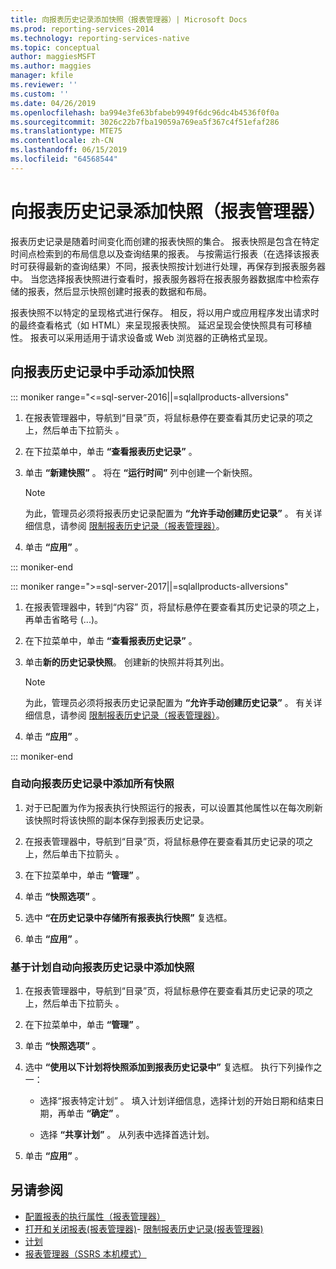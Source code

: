 ```yaml
---
title: 向报表历史记录添加快照（报表管理器）| Microsoft Docs
ms.prod: reporting-services-2014
ms.technology: reporting-services-native
ms.topic: conceptual
author: maggiesMSFT
ms.author: maggies
manager: kfile
ms.reviewer: ''
ms.custom: ''
ms.date: 04/26/2019
ms.openlocfilehash: ba994e3fe63bfabeb9949f6dc96dc4b4536f0f0a
ms.sourcegitcommit: 3026c22b7fba19059a769ea5f367c4f51efaf286
ms.translationtype: MTE75
ms.contentlocale: zh-CN
ms.lasthandoff: 06/15/2019
ms.locfileid: "64568544"
---
```

# <a name="add-a-snapshot-to-report-history-report-manager"></a>向报表历史记录添加快照（报表管理器）

报表历史记录是随着时间变化而创建的报表快照的集合。 报表快照是包含在特定时间点检索到的布局信息以及查询结果的报表。 与按需运行报表（在选择该报表时可获得最新的查询结果）不同，报表快照按计划进行处理，再保存到报表服务器中。 当您选择报表快照进行查看时，报表服务器将在报表服务器数据库中检索存储的报表，然后显示快照创建时报表的数据和布局。  
  
报表快照不以特定的呈现格式进行保存。 相反，将以用户或应用程序发出请求时的最终查看格式（如 HTML）来呈现报表快照。 延迟呈现会使快照具有可移植性。 报表可以采用适用于请求设备或 Web 浏览器的正确格式呈现。  
  
## <a name="to-manually-add-snapshots-to-report-history"></a>向报表历史记录中手动添加快照
  
::: moniker range="<=sql-server-2016||=sqlallproducts-allversions"

1. 在报表管理器中，导航到“目录”页，将鼠标悬停在要查看其历史记录的项之上，然后单击下拉箭头  。
  
2. 在下拉菜单中，单击 **“查看报表历史记录”** 。  
  
3. 单击 **“新建快照”** 。 将在 **“运行时间”** 列中创建一个新快照。  
  
    > [!NOTE]
    > 为此，管理员必须将报表历史记录配置为 **“允许手动创建历史记录”** 。 有关详细信息，请参阅 [限制报表历史记录（报表管理器）](../reports/limit-report-history-report-manager.md)。

4. 单击 **“应用”** 。

::: moniker-end

::: moniker range=">=sql-server-2017||=sqlallproducts-allversions"

1. 在报表管理器中，转到“内容”  页，将鼠标悬停在要查看其历史记录的项之上，再单击省略号 (...)。

2. 在下拉菜单中，单击 **“查看报表历史记录”** 。  

3. 单击**新的历史记录快照**。 创建新的快照并将其列出。

    > [!NOTE]  
    > 为此，管理员必须将报表历史记录配置为 **“允许手动创建历史记录”** 。 有关详细信息，请参阅 [限制报表历史记录（报表管理器）](../../reporting-services/reports/limit-report-history-report-manager.md)。

4. 单击 **“应用”** 。

::: moniker-end
  
### <a name="to-automatically-add-all-snapshots-to-report-history"></a>自动向报表历史记录中添加所有快照  
  
1. 对于已配置为作为报表执行快照运行的报表，可以设置其他属性以在每次刷新该快照时将该快照的副本保存到报表历史记录。  
  
2. 在报表管理器中，导航到“目录”页，将鼠标悬停在要查看其历史记录的项之上，然后单击下拉箭头  。  
  
3. 在下拉菜单中，单击 **“管理”** 。  
  
4. 单击 **“快照选项”** 。  
  
5. 选中 **“在历史记录中存储所有报表执行快照”** 复选框。  
  
6. 单击 **“应用”** 。  
  
### <a name="to-automatically-add-snapshots-to-report-history-based-on-a-schedule"></a>基于计划自动向报表历史记录中添加快照  
  
1. 在报表管理器中，导航到“目录”页，将鼠标悬停在要查看其历史记录的项之上，然后单击下拉箭头  。  
  
2. 在下拉菜单中，单击 **“管理”** 。  
  
3. 单击 **“快照选项”** 。  
  
4. 选中 **“使用以下计划将快照添加到报表历史记录中”** 复选框。 执行下列操作之一：  
  
    - 选择“报表特定计划”  。 填入计划详细信息，选择计划的开始日期和结束日期，再单击 **“确定”** 。  

    - 选择 **“共享计划”** 。 从列表中选择首选计划。  

5. 单击 **“应用”** 。  
  
## <a name="see-also"></a>另请参阅

- [配置报表的执行属性（报表管理器）](../../reporting-services/reports/configure-execution-properties-for-a-report-report-manager.md)
- [打开和关闭报表&#40;报表管理器&#41;](../../reporting-services/reports/open-and-close-a-report-report-manager.md)- [限制报表历史记录&#40;报表管理器&#41;](../../reporting-services/reports/limit-report-history-report-manager.md)
- [计划](../../reporting-services/subscriptions/schedules.md)   
- [报表管理器（SSRS 本机模式）](https://msdn.microsoft.com/library/80949f9d-58f5-48e3-9342-9e9bf4e57896)
